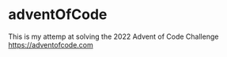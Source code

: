 # adventOfCode
This is my attemp at solving the 2022 Advent of Code Challenge
https://adventofcode.com
